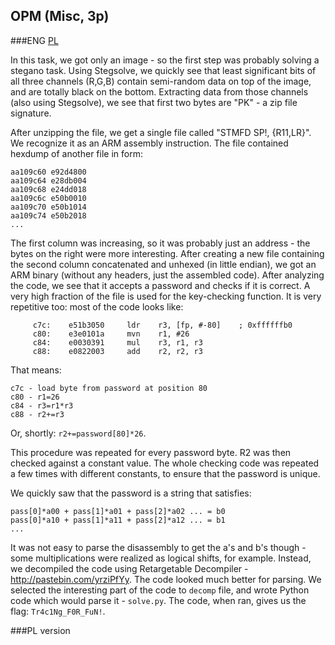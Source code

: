 ## OPM (Misc, 3p)
	
###ENG
[PL](#pl-version)

In this task, we got only an image - so the first step was probably solving a stegano task.
Using Stegsolve, we quickly see that least significant bits of all three channels (R,G,B) contain
semi-random data on top of the image, and are totally black on the bottom. Extracting data from those
channels (also using Stegsolve), we see that first two bytes are "PK" - a zip file signature.

After unzipping the file, we get a single file called "STMFD SP!, {R11,LR}". We recognize it as an
ARM assembly instruction. The file contained hexdump of another file in form:
```
aa109c60 e92d4800
aa109c64 e28db004
aa109c68 e24dd018
aa109c6c e50b0010
aa109c70 e50b1014
aa109c74 e50b2018
...
```
The first column was increasing, so it was probably just an address - the bytes on the right were more
interesting. After creating a new file containing the second column concatenated and unhexed (in little
endian), we got an ARM binary (without any headers, just the assembled code). After analyzing the code,
we see that it accepts a password and checks if it is correct. A very high fraction of the file is
used for the key-checking function. It is very repetitive too: most of the code looks like:
```
     c7c:    e51b3050     ldr    r3, [fp, #-80]    ; 0xffffffb0
     c80:    e3e0101a     mvn    r1, #26
     c84:    e0030391     mul    r3, r1, r3
     c88:    e0822003     add    r2, r2, r3
```
That means:
```
c7c - load byte from password at position 80
c80 - r1=26
c84 - r3=r1*r3
c88 - r2+=r3
```
Or, shortly: `r2+=password[80]*26`.

This procedure was repeated for every password byte. R2 was then checked against a constant value.
The whole checking code was repeated a few times with different constants, to ensure that the password
is unique.

We quickly saw that the password is a string that satisfies:
```
pass[0]*a00 + pass[1]*a01 + pass[2]*a02 ... = b0
pass[0]*a10 + pass[1]*a11 + pass[2]*a12 ... = b1
...
```
It was not easy to parse the disassembly to get the a's and b's though - some multiplications
were realized as logical shifts, for example. Instead, we decompiled the code using Retargetable 
Decompiler - http://pastebin.com/yrziPfYy. The code looked much better for parsing. We selected
the interesting part of the code to `decomp` file, and wrote Python code which would parse it -
`solve.py`. The code, when ran, gives us the flag: `Tr4c1Ng_F0R_FuN!`.

###PL version
